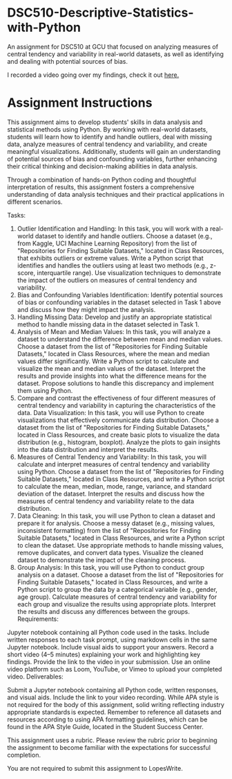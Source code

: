# DSC510-Descriptive-Statistics-with-Python
 An assignment for DSC510 at GCU that focused on analyzing measures of central tendency and variability in real-world datasets, as well as identifying and dealing with potential sources of bias.

 I recorded a video going over my findings, check it out [here.](https://youtu.be/0yjMIZrjdyY)

 # Assignment Instructions

This assignment aims to develop students' skills in data analysis and statistical methods using Python. By working with real-world datasets, students will learn how to identify and handle outliers, deal with missing data, analyze measures of central tendency and variability, and create meaningful visualizations. Additionally, students will gain an understanding of potential sources of bias and confounding variables, further enhancing their critical thinking and decision-making abilities in data analysis.

Through a combination of hands-on Python coding and thoughtful interpretation of results, this assignment fosters a comprehensive understanding of data analysis techniques and their practical applications in different scenarios.

Tasks:

1. Outlier Identification and Handling: In this task, you will work with a real-world dataset to identify and handle outliers. Choose a dataset (e.g., from Kaggle, UCI Machine Learning Repository) from the list of "Repositories for Finding Suitable Datasets," located in Class Resources, that exhibits outliers or extreme values. Write a Python script that identifies and handles the outliers using at least two methods (e.g., z-score, interquartile range). Use visualization techniques to demonstrate the impact of the outliers on measures of central tendency and variability.
2. Bias and Confounding Variables Identification: Identify potential sources of bias or confounding variables in the dataset selected in Task 1 above and discuss how they might impact the analysis.
3. Handling Missing Data: Develop and justify an appropriate statistical method to handle missing data in the dataset selected in Task 1.
4. Analysis of Mean and Median Values: In this task, you will analyze a dataset to understand the difference between mean and median values. Choose a dataset from the list of "Repositories for Finding Suitable Datasets," located in Class Resources, where the mean and median values differ significantly. Write a Python script to calculate and visualize the mean and median values of the dataset. Interpret the results and provide insights into what the difference means for the dataset. Propose solutions to handle this discrepancy and implement them using Python.
5. Compare and contrast the effectiveness of four different measures of central tendency and variability in capturing the characteristics of the data.
Data Visualization: In this task, you will use Python to create visualizations that effectively communicate data distribution. Choose a dataset from the list of "Repositories for Finding Suitable Datasets," located in Class Resources, and create basic plots to visualize the data distribution (e.g., histogram, boxplot). Analyze the plots to gain insights into the data distribution and interpret the results.
6. Measures of Central Tendency and Variability: In this task, you will calculate and interpret measures of central tendency and variability using Python. Choose a dataset from the list of "Repositories for Finding Suitable Datasets," located in Class Resources,  and write a Python script to calculate the mean, median, mode, range, variance, and standard deviation of the dataset. Interpret the results and discuss how the measures of central tendency and variability relate to the data distribution.
7. Data Cleaning: In this task, you will use Python to clean a dataset and prepare it for analysis. Choose a messy dataset (e.g., missing values, inconsistent formatting) from the list of "Repositories for Finding Suitable Datasets," located in Class Resources, and write a Python script to clean the dataset. Use appropriate methods to handle missing values, remove duplicates, and convert data types. Visualize the cleaned dataset to demonstrate the impact of the cleaning process.
8. Group Analysis: In this task, you will use Python to conduct group analysis on a dataset. Choose a dataset from the list of "Repositories for Finding Suitable Datasets," located in Class Resources, and write a Python script to group the data by a categorical variable (e.g., gender, age group). Calculate measures of central tendency and variability for each group and visualize the results using appropriate plots. Interpret the results and discuss any differences between the groups.
Requirements:

Jupyter notebook containing all Python code used in the tasks.
Include written responses to each task prompt, using markdown cells in the same Jupyter notebook.
Include visual aids to support your answers.
Record a short video (4–5 minutes) explaining your work and highlighting key findings. Provide the link to the video in your submission. Use an online video platform such as Loom, YouTube, or Vimeo to upload your completed video.
Deliverables:

Submit a Jupyter notebook containing all Python code, written responses, and visual aids.
Include the link to your video recording.
While APA style is not required for the body of this assignment, solid writing reflecting industry appropriate standards is expected. Remember to reference all datasets and resources according to using APA formatting guidelines, which can be found in the APA Style Guide, located in the Student Success Center.

This assignment uses a rubric. Please review the rubric prior to beginning the assignment to become familiar with the expectations for successful completion.

You are not required to submit this assignment to LopesWrite.
